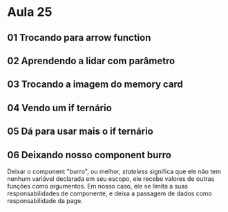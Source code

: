 # Aula 25

## 01 Trocando para arrow function

## 02 Aprendendo a lidar com parâmetro

## 03 Trocando a imagem do memory card

## 04 Vendo um if ternário

## 05 Dá para usar mais o if ternário

## 06 Deixando nosso component burro

Deixar o component "burro", ou melhor, _stateless_ significa que ele não tem nenhum variável declarada em seu escopo, ele recebe valores de outras funções como argumentos. Em nosso caso, ele se limita a suas responsabilidades de componente, e deixa a passagem de dados como responsabilidade da page.